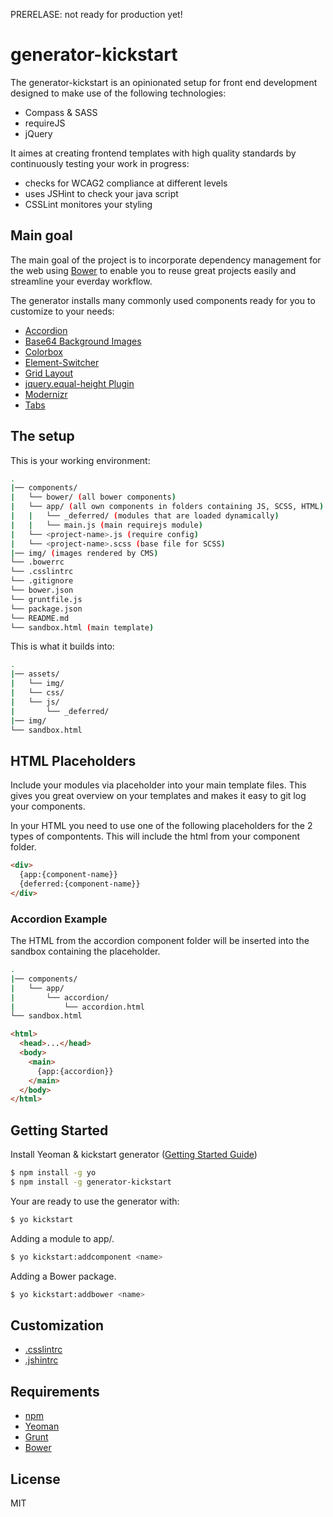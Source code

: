 PRERELASE: not ready for production yet!

# generator-kickstart

The generator-kickstart is an opinionated setup for front end development designed to make use of the following technologies:

* Compass & SASS
* requireJS
* jQuery

It aimes at creating frontend templates with high quality standards by continuously testing your work in progress:

* checks for WCAG2 compliance at different levels
* uses JSHint to check your java script
* CSSLint monitores your styling 

## Main goal

The main goal of the project is to incorporate dependency management for the web using [Bower](http://bower.io) to enable you to reuse great projects easily and streamline your everday workflow.  

The generator installs many commonly used components ready for you to customize to your needs:

* [Accordion](https://github.com/markusfalk/accordion)
* [Base64 Background Images](https://github.com/markusfalk/base64-background-image)
* [Colorbox](http://www.jacklmoore.com/colorbox/)
* [Element-Switcher](https://github.com/markusfalk/element-switcher)
* [Grid Layout](https://github.com/markusfalk/grid-layout)
* [jquery.equal-height Plugin](https://github.com/markusfalk/jquery.equal-height)
* [Modernizr](http://modernizr.com/)
* [Tabs](https://github.com/markusfalk/tabs)

## The setup

This is your working environment:

```bash
.
|── components/
|   └── bower/ (all bower components)
|   └── app/ (all own components in folders containing JS, SCSS, HTML)
|   |   └── _deferred/ (modules that are loaded dynamically)
|   |   └── main.js (main requirejs module)
|   └── <project-name>.js (require config)
|   └── <project-name>.scss (base file for SCSS)
|── img/ (images rendered by CMS)
└── .bowerrc
└── .csslintrc
└── .gitignore
└── bower.json
└── gruntfile.js
└── package.json
└── README.md
└── sandbox.html (main template)
```

This is what it builds into:

```bash
.
|── assets/
|   └── img/
|   └── css/
|   └── js/
|       └── _deferred/
|── img/ 
└── sandbox.html
```

## HTML Placeholders

Include your modules via placeholder into your main template files. This gives you great overview on your templates and makes it easy to git log your components.

In your HTML you need to use one of the following placeholders for the 2 types of compontents. This will include the html from your component folder.

```html
<div>
  {app:{component-name}}
  {deferred:{component-name}}
</div>
```
### Accordion Example

The HTML from the accordion component folder will be inserted into the sandbox containing the placeholder.

```bash
.
|── components/
|   └── app/
|       └── accordion/
|           └── accordion.html
└── sandbox.html
```

```html
<html>
  <head>...</head>
  <body>
    <main>
      {app:{accordion}}
    </main>
  </body>
</html>
```

## Getting Started

Install Yeoman & kickstart generator ([Getting Started Guide](https://github.com/yeoman/yeoman/wiki/Getting-Started))

```bash
$ npm install -g yo
$ npm install -g generator-kickstart
```

Your are ready to use the generator with:

```bash
$ yo kickstart
```

Adding a module to app/.

```bash
$ yo kickstart:addcomponent <name>
```

Adding a Bower package.

```bash
$ yo kickstart:addbower <name>
```

## Customization

* [.csslintrc](https://github.com/CSSLint/csslint/wiki/Rules)
* [.jshintrc](http://www.jshint.com/docs/options/)

## Requirements

* [npm](https://npmjs.org)
* [Yeoman](http://yeoman.io)
* [Grunt](http://gruntjs.com)
* [Bower](http://bower.io)

## License

MIT

